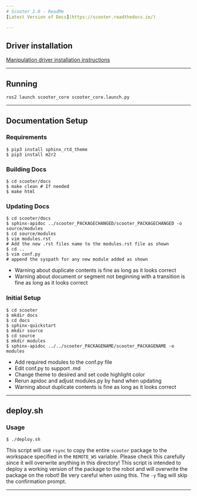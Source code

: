 ```yaml
---
# Scooter 2.0 - ReadMe
[Latest Version of Docs](https://scooter.readthedocs.io/)

--- 
```

## Driver installation
[Manipulation driver installation instructions](scooter_manipulation/README.md)

---
## Running
```
ros2 launch scooter_core scooter_core.launch.py
```
---
## Documentation Setup

### Requirements
```shell
$ pip3 install sphinx_rtd_theme
$ pip3 install m2r2
```

### Building Docs
```shell
$ cd scooter/docs
$ make clean # If needed
$ make html
```

### Updating Docs
```shell
$ cd scooter/docs
$ sphinx-apidoc ../scooter_PACKAGECHANGED/scooter_PACKAGECHANGED -o source/modules
$ cd source/modules
$ vim modules.rst
# Add the new .rst files name to the modules.rst file as shown
$ cd ..
$ vim conf.py
# append the syspath for any new module added as shown
```

* Warning about duplicate contents is fine as long as it looks correct
* Warning about document or segment not beginning with a transition is fine as long as it looks correct

### Initial Setup
```shell
$ cd scooter
$ mkdir docs
$ cd docs
$ sphinx-quickstart
$ mkdir source
$ cd source
$ mkdir modules
$ sphinx-apidoc ../../scooter_PACKAGENAME/scooter_PACKAGENAME -o modules
```
* Add required modules to the conf.py file
* Edit conf.py to support .md
* Change theme to desired and set code highlight color
* Rerun apidoc and adjust modules.py by hand when updating
* Warning about duplicate contents is fine as long as it looks correct

---
## deploy.sh

### Usage
```shell
$ ./deploy.sh
```

This script will use `rsync` to copy the entire `scooter` package to the workspace specified in the `REMOTE_WS` variable. Please check this carefully since it will overwrite anything in this directory! This script is intended to deploy a working version of the package to the robot and will overwrite the package on the robot! Be very careful when using this. The `-y` flag will skip the confirmation prompt.

---
